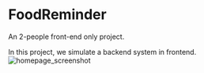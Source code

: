 # FoodReminder
An 2-people front-end only project.

In this project, we simulate a backend system in frontend.
![homepage_screenshot](/screenshot/hompage.png?raw=true)
